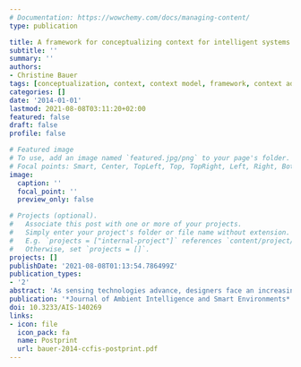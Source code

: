 ```yaml
---
# Documentation: https://wowchemy.com/docs/managing-content/
type: publication

title: A framework for conceptualizing context for intelligent systems (CCFIS)
subtitle: ''
summary: ''
authors:
- Christine Bauer
tags: [conceptualization, context, context model, framework, context adaptivity, intelligent system]
categories: []
date: '2014-01-01'
lastmod: 2021-08-08T03:11:20+02:00
featured: false
draft: false
profile: false

# Featured image
# To use, add an image named `featured.jpg/png` to your page's folder.
# Focal points: Smart, Center, TopLeft, Top, TopRight, Left, Right, BottomLeft, Bottom, BottomRight.
image:
  caption: ''
  focal_point: ''
  preview_only: false

# Projects (optional).
#   Associate this post with one or more of your projects.
#   Simply enter your project's folder or file name without extension.
#   E.g. `projects = ["internal-project"]` references `content/project/deep-learning/index.md`.
#   Otherwise, set `projects = []`.
projects: []
publishDate: '2021-08-08T01:13:54.786499Z'
publication_types:
- '2'
abstract: 'As sensing technologies advance, designers face an increasing variety of exploitable context when they create intelligent context-adaptive systems. In this opaque conglomerate of context, designers of intelligent systems find it difficult to select the elements that most effectively help a system tap into its full potential of intelligence. In emerging technology-driven areas, there is a vital need for a universally valid, flexible structure that provides the basis for target-oriented research using a shared conceptualization. In fact, such a framework is essential to enable, yield, and foster sustainability in a novel and inter-disciplinary research field. For this reason, this paper introduces a cohesive and flexible conceptual framework for conceptualizing context for intelligent systems (CCFIS). Based on an example of the pervasive advertising domain, this paper shows how designers can conceptualize context in adherence to CCFIS.'
publication: '*Journal of Ambient Intelligence and Smart Environments*'
doi: 10.3233/AIS-140269
links:
- icon: file
  icon_pack: fa
  name: Postprint
  url: bauer-2014-ccfis-postprint.pdf
---
```

